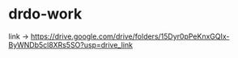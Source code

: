 # drdo-work

link -> https://drive.google.com/drive/folders/15Dyr0pPeKnxGQIx-ByWNDb5cl8XRs5SO?usp=drive_link
